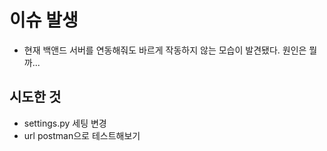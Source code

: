 # 이슈 발생

- 현재 백앤드 서버를 연동해줘도 바르게 작동하지 않는 모습이 발견됐다. 원인은 뭘까...

## 시도한 것

- settings.py 세팅 변경
- url postman으로 테스트해보기
